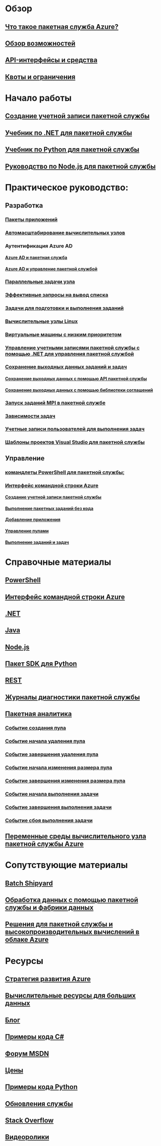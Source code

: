 # Обзор

## [Что такое пакетная служба Azure?](batch-technical-overview.md)

## [Обзор возможностей](batch-api-basics.md)

## [API-интерфейсы и средства](batch-apis-tools.md)

## [Квоты и ограничения](batch-quota-limit.md)

# Начало работы

## [Создание учетной записи пакетной службы](batch-account-create-portal.md)

## [Учебник по .NET для пакетной службы](batch-dotnet-get-started.md)

## [Учебник по Python для пакетной службы](batch-python-tutorial.md)

## [Руководство по Node.js для пакетной службы](batch-nodejs-get-started.md)

# Практическое руководство:

## Разработка

### [Пакеты приложений](batch-application-packages.md)

### [Автомасштабирование вычислительных узлов](batch-automatic-scaling.md)

### Аутентификация Azure AD

#### [Azure AD и пакетная служба](batch-aad-auth.md)

#### [Azure AD и управление пакетной службой](batch-aad-auth-management.md)

### [Параллельные задачи узла](batch-parallel-node-tasks.md)

### [Эффективные запросы на вывод списка](batch-efficient-list-queries.md)

### [Задачи для подготовки и выполнения заданий](batch-job-prep-release.md)

### [Вычислительные узлы Linux](batch-linux-nodes.md)

### [Виртуальные машины с низким приоритетом](batch-low-pri-vms.md)

### [Управление учетными записями пакетной службы с помощью .NET для управления пакетной службой](batch-management-dotnet.md)

### [Сохранение выходных данных заданий и задач](batch-task-output.md)

#### [Сохранение выходных данных с помощью API пакетной службы](batch-task-output-files.md)

#### [Сохранение выходных данных с помощью библиотеки соглашений](batch-task-output-file-conventions.md)

### [Запуск заданий MPI в пакетной службе](batch-mpi.md)

### [Зависимости задач](batch-task-dependencies.md)

### [Учетные записи пользователей для выполнения задач](batch-user-accounts.md)

### [Шаблоны проектов Visual Studio для пакетной службы](batch-visual-studio-templates.md)

## Управление

### [командлеты PowerShell для пакетной службы;](batch-powershell-cmdlets-get-started.md)

### [Интерфейс командной строки Azure](batch-cli-get-started.md)

#### [Создание учетной записи пакетной службы](./scripts/batch-cli-sample-create-account.md)

#### [Выполнение пакетных заданий без кода](batch-cli-templates.md)

#### [Добавление приложения](./scripts/batch-cli-sample-add-application.md)

#### [Управление пулами](./scripts/batch-cli-sample-manage-pool.md)

#### [Выполнение заданий и задач](./scripts/batch-cli-sample-run-job.md)


# Справочные материалы

## [PowerShell](/powershell/module/azurerm.batch)

## [Интерфейс командной строки Azure](/cli/azure/batch)

## [.NET](/dotnet/api/microsoft.azure.batch)

## [Java](/java/api/com.microsoft.azure.batch)

## [Node.js](http://azure.github.io/azure-sdk-for-node/azure-batch/latest)

## [Пакет SDK для Python](http://azure-sdk-for-python.readthedocs.io/en/latest/ref/azure.batch.html)

## [REST](/rest/api/batchservice)

## [Журналы диагностики пакетной службы](batch-diagnostics.md)

## [Пакетная аналитика](batch-analytics.md)

### [Событие создания пула](batch-pool-create-event.md)

### [Событие начала удаления пула](batch-pool-delete-start-event.md)

### [Событие завершения удаления пула](batch-pool-delete-complete-event.md)

### [Событие начала изменения размера пула](batch-pool-resize-start-event.md)

### [Событие завершения изменения размера пула](batch-pool-resize-complete-event.md)

### [Событие начала выполнения задачи](batch-task-start-event.md)

### [Событие завершения выполнения задачи](batch-task-complete-event.md)

### [Событие сбоя выполнения задачи](batch-task-fail-event.md)

## [Переменные среды вычислительного узла пакетной службы Azure](batch-compute-node-environment-variables.md)


# Сопутствующие материалы

## [Batch Shipyard](https://github.com/Azure/batch-shipyard)

## [Обработка данных с помощью пакетной службы и фабрики данных](../data-factory/data-factory-data-processing-using-batch.md?toc=%2fazure%2fbatch%2ftoc.json)

## [Решения для пакетной службы и высокопроизводительных вычислений в облаке Azure](batch-hpc-solutions.md)


# Ресурсы

## [Стратегия развития Azure](https://azure.microsoft.com/roadmap/)

## [Вычислительные ресурсы для больших данных](big-compute-resources.md)

## [Блог](https://blogs.technet.microsoft.com/windowshpc/)

## [Примеры кода C#](https://github.com/Azure/azure-batch-samples/tree/master/CSharp/)

## [Форум MSDN](https://social.msdn.microsoft.com/Forums/en-us/home?forum=azurebatch)

## [Цены](https://azure.microsoft.com/pricing/details/batch/)

## [Примеры кода Python](https://github.com/Azure/azure-batch-samples/tree/master/Python/Batch)

## [Обновления службы](https://azure.microsoft.com/updates/?product=batch&updatetype=&platform=)

## [Stack Overflow](http://stackoverflow.com/questions/tagged/azure-batch)

## [Видеоролики](https://azure.microsoft.com/documentation/videos/index/?services=batch)



